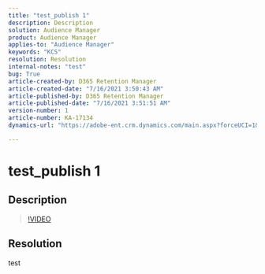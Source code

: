 ```yaml
---
title: "test_publish 1"
description: Description
solution: Audience Manager
product: Audience Manager
applies-to: "Audience Manager"
keywords: "KCS"
resolution: Resolution
internal-notes: "test"
bug: True
article-created-by: D365 Retention Manager
article-created-date: "7/16/2021 3:50:43 AM"
article-published-by: D365 Retention Manager
article-published-date: "7/16/2021 3:51:51 AM"
version-number: 1
article-number: KA-17134
dynamics-url: "https://adobe-ent.crm.dynamics.com/main.aspx?forceUCI=1&pagetype=entityrecord&etn=knowledgearticle&id=8f370dfe-e8e5-eb11-bacb-000d3a5acc47"

---
```

# test_publish 1

## Description





>[!VIDEO](https://video.tv.adobe.com/v/18696?quality=9&amp;learn=on)

 


## Resolution


test
